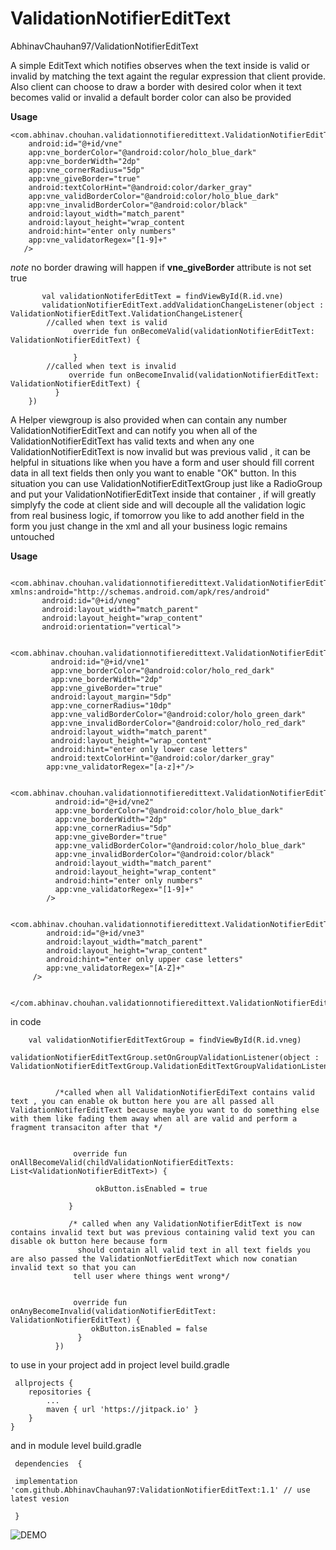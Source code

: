 # ValidationNotifierEditText
AbhinavChauhan97/ValidationNotifierEditText

A simple EditText which notifies observes when the text inside is valid or invalid by matching the text againt the regular expression that client provide.
Also client can choose to draw a border with desired color when it text becomes valid or invalid a default border color can also be provided

<b> Usage </b>

    <com.abhinav.chouhan.validationnotifieredittext.ValidationNotifierEditText
        android:id="@+id/vne"
        app:vne_borderColor="@android:color/holo_blue_dark"
        app:vne_borderWidth="2dp"
        app:vne_cornerRadius="5dp"
        app:vne_giveBorder="true"                                
        android:textColorHint="@android:color/darker_gray"
        app:vne_validBorderColor="@android:color/holo_blue_dark"
        app:vne_invalidBorderColor="@android:color/black"
        android:layout_width="match_parent"
        android:layout_height="wrap_content
        android:hint="enter only numbers"
        app:vne_validatorRegex="[1-9]+"
       />

 <i>note</i> no border drawing will happen if <b>vne_giveBorder</b> attribute is not set true
          
           val validationNotiferEditText = findViewById(R.id.vne)
           validationNotifierEditText.addValidationChangeListener(object : ValidationNotifierEditText.ValidationChangeListener{
            //called when text is valid
                  override fun onBecomeValid(validationNotifierEditText: ValidationNotifierEditText) {
                
                  }
            //called when text is invalid
                 override fun onBecomeInvalid(validationNotifierEditText: ValidationNotifierEditText) {
              }
        })

A Helper viewgroup is also provided when can contain any number ValidationNotifierEditText and can notify you when all of the ValidationNotifierEditText has valid texts 
and when any one ValidationNotifierEditText is now invalid but was previous valid , it can be helpful in situations like when you have a form and user should fill corrent data 
in all text fields then only you want to enable "OK" button.
In this situation you can use ValidationNotifierEditTextGroup just like a RadioGroup and put your ValidationNotifierEditText inside that container , if will greatly simplyfy the code
at client side and will decouple all the validation logic from real business logic, if tomorrow you like to add another field in the form you just change in the xml and all your business logic remains untouched

<b> Usage </b>

        <com.abhinav.chouhan.validationnotifieredittext.ValidationNotifierEditTextGroup xmlns:android="http://schemas.android.com/apk/res/android"
           android:id="@+id/vneg"
           android:layout_width="match_parent"
           android:layout_height="wrap_content"
           android:orientation="vertical">

         <com.abhinav.chouhan.validationnotifieredittext.ValidationNotifierEditText
             android:id="@+id/vne1"
             app:vne_borderColor="@android:color/holo_red_dark"
             app:vne_borderWidth="2dp"
             app:vne_giveBorder="true"
             android:layout_margin="5dp"
             app:vne_cornerRadius="10dp"
             app:vne_validBorderColor="@android:color/holo_green_dark"
             app:vne_invalidBorderColor="@android:color/holo_red_dark"
             android:layout_width="match_parent"
             android:layout_height="wrap_content"
             android:hint="enter only lower case letters"
             android:textColorHint="@android:color/darker_gray"
            app:vne_validatorRegex="[a-z]+"/>
 
           <com.abhinav.chouhan.validationnotifieredittext.ValidationNotifierEditText
              android:id="@+id/vne2"
              app:vne_borderColor="@android:color/holo_blue_dark"
              app:vne_borderWidth="2dp"
              app:vne_cornerRadius="5dp"
              app:vne_giveBorder="true"
              app:vne_validBorderColor="@android:color/holo_blue_dark"
              app:vne_invalidBorderColor="@android:color/black"
              android:layout_width="match_parent"
              android:layout_height="wrap_content"
              android:hint="enter only numbers"
              app:vne_validatorRegex="[1-9]+"
            />
 
        <com.abhinav.chouhan.validationnotifieredittext.ValidationNotifierEditText
            android:id="@+id/vne3"
            android:layout_width="match_parent"
            android:layout_height="wrap_content"
            android:hint="enter only upper case letters"
            app:vne_validatorRegex="[A-Z]+"
         />

      </com.abhinav.chouhan.validationnotifieredittext.ValidationNotifierEditTextGroup>


in code 

        val validationNotifierEditTextGroup = findViewById(R.id.vneg)
        validationNotifierEditTextGroup.setOnGroupValidationListener(object : ValidationNotifierEditTextGroup.ValidationEditTextGroupValidationListener{
        
        
              /*called when all ValidationNotifierEdiText contains valid text , you can enable ok button here you are all passed all ValidationNotiferEditText because maybe you want to do something else with them like fading them away when all are valid and perform a fragment transaciton after that */
              
              
                  override fun onAllBecomeValid(childValidationNotifierEditTexts: List<ValidationNotifierEditText>) {
                       
                       okButton.isEnabled = true
                   
                 }
                 
                 /* called when any ValidationNotifierEditText is now contains invalid text but was previous containing valid text you can disable ok button here because form 
                   should contain all valid text in all text fields you are also passed the ValidationNotfierEditText which now conatian invalid text so that you can 
                  tell user where things went wrong*/
                  
                  
                  override fun onAnyBecomeInvalid(validationNotifierEditText: ValidationNotifierEditText) {
                      okButton.isEnabled = false
                   }
              })
              
              
to use in your project add  in  project level build.gradle    

     allprojects {
		repositories {
			...
			maven { url 'https://jitpack.io' }
		}
	}

and in module level build.gradle 

     dependencies  { 
     
     implementation 'com.github.AbhinavChauhan97:ValidationNotifierEditText:1.1' // use latest vesion 
     
     }
       
             
![DEMO](https://github.com/AbhinavChauhan97/ValidationNotifierEditText/blob/master/ezgif.com-gif-maker.gif)

     
